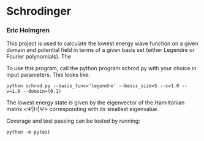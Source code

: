 # Schrodinger 
### Eric Holmgren

This project is used to calculate the lowest energy wave function on a given domain and potential field in terms of a given basis set (either Legendre or Fourier polynomials). The 

To use this program, call the python program schrod.py with your choice in input parameters. This looks like:

```python schrod.py --basis_func='legendre' --basis_size=5 --c=1.0 --v=1.0 --domain=(0,1)```  

The lowest energy state is given by the eigenvector of the Hamiltonian matrix <Ψ|H|Ψ> corresponding with its smallest eigenvalue.

Coverage and test passing can be tested by running:

```python -m pytest```


